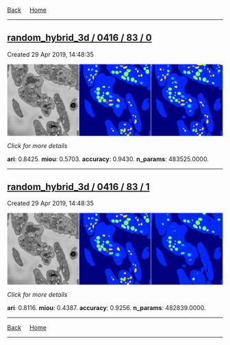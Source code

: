 
[Back](..)&nbsp;&nbsp;&nbsp;&nbsp;&nbsp;[Home](https://leapmanlab.github.io/snapshots)

---

<div class="summary"><a href="0"><h2>random_hybrid_3d / 0416 / 83 / 0</h2></a><p>Created 29 Apr 2019, 14:48:35
</p><a href="0"><img src="0/media/summary.png" align="center"></a><p>
<i>Click for more details</i>
</p></div>

**ari**: 0.8425. **miou**: 0.5703. **accuracy**: 0.9430. **n_params**: 483525.0000. 

---

<div class="summary"><a href="1"><h2>random_hybrid_3d / 0416 / 83 / 1</h2></a><p>Created 29 Apr 2019, 14:48:35
</p><a href="1"><img src="1/media/summary.png" align="center"></a><p>
<i>Click for more details</i>
</p></div>

**ari**: 0.8116. **miou**: 0.4387. **accuracy**: 0.9256. **n_params**: 482839.0000. 

---

[Back](..)&nbsp;&nbsp;&nbsp;&nbsp;&nbsp;[Home](https://leapmanlab.github.io/snapshots)

---